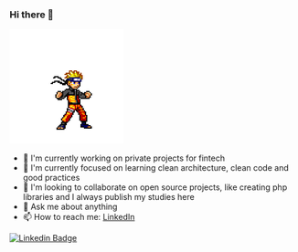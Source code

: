 ### Hi there 👋

<img src="https://github.com/guil95/guil95/blob/master/naruto.gif">

- 🔭 I'm currently working on private projects for fintech 
- 🌱 I'm currently focused on learning clean architecture, clean code and good practices
- 👯 I'm looking to collaborate on open source projects, like creating php libraries and I always publish my studies here
- 💬 Ask me about anything
- 📫 How to reach me: [LinkedIn](https://www.linkedin.com/in/guilhermehrodrigues/)

[![Linkedin Badge](https://img.shields.io/badge/-LinkedIn-blue?style=flat-square&logo=Linkedin&logoColor=white&link=https://www.linkedin.com/in/guilhermehrodrigues/)](https://www.linkedin.com/in/guilhermehrodrigues)
